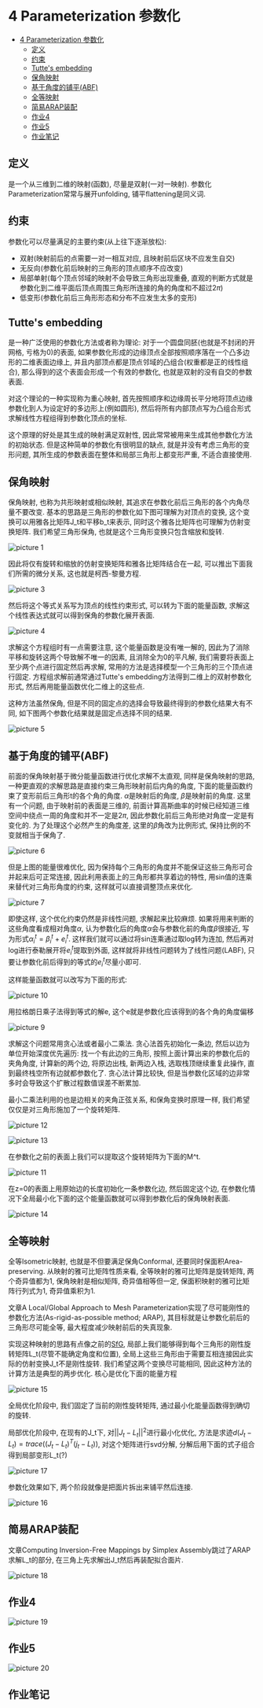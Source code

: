 # 4 Parameterization 参数化

- [4 Parameterization 参数化](#4-parameterization-参数化)
  - [定义](#定义)
  - [约束](#约束)
  - [Tutte's embedding](#tuttes-embedding)
  - [保角映射](#保角映射)
  - [基于角度的铺平(ABF)](#基于角度的铺平abf)
  - [全等映射](#全等映射)
  - [简易ARAP装配](#简易arap装配)
  - [作业4](#作业4)
  - [作业5](#作业5)
  - [作业笔记](#作业笔记)

## 定义

是一个从三维到二维的映射(函数), 尽量是双射(一对一映射). 参数化Parameterization常常与展开unfolding, 铺平flattening是同义词.

## 约束

参数化可以尽量满足的主要约束(从上往下逐渐放松):

- 双射(映射前后的点需要一对一相互对应, 且映射前后区块不应发生自交)
- 无反向(参数化前后映射的三角形的顶点顺序不应改变)
- 局部单射(每个顶点邻域的映射不会导致三角形出现重叠, 直观的判断方式就是参数化到二维平面后顶点周围三角形所连接的角的角度和不超过$2\pi$)
- 低变形(参数化前后三角形形态和分布不应发生太多的变形)

## Tutte's embedding

是一种广泛使用的参数化方法或者称为理论: 对于一个圆盘同胚(也就是不封闭的开网格, 亏格为0)的表面, 如果参数化形成的边缘顶点全部按照顺序落在一个凸多边形的二维表面边缘上, 并且内部顶点都是顶点邻域的凸组合(权重都是正的线性组合), 那么得到的这个表面会形成一个有效的参数化, 也就是双射的没有自交的参数表面.

对这个理论的一种实现称为重心映射, 首先按照顺序和边缘周长平分地将顶点边缘参数化到人为设定好的多边形上(例如圆形), 然后将所有内部顶点写为凸组合形式求解线性方程组得到参数化顶点的坐标.

这个原理的好处是其生成的映射满足双射性, 因此常常被用来生成其他参数化方法的初始状态. 但是这种简单的参数化有很明显的缺点, 就是并没有考虑三角形的变形问题, 其所生成的参数表面在整体和局部三角形上都变形严重, 不适合直接使用.

## 保角映射

保角映射, 也称为共形映射或相似映射, 其追求在参数化前后三角形的各个内角尽量不要改变. 基本的思路是三角形的参数化如下图可理解为对顶点的变换, 这个变换可以用雅各比矩阵J_t和平移b_t来表示, 同时这个雅各比矩阵也可理解为仿射变换矩阵. 我们希望三角形保角, 也就是这个三角形变换只包含缩放和旋转.

![picture 1](Media/666f2d3fb557f60587ec1ef0eb72efa38ce46fe6085d52cdacde11c9f4e5c757.png)  

因此将仅有旋转和缩放的仿射变换矩阵和雅各比矩阵结合在一起, 可以推出下面我们所需的微分关系, 这也就是柯西-黎曼方程.

![picture 3](Media/4d67c8a3acff090bf2ee83e257bb2ade58e9e241f8e096493a580c55656f3587.png)  

然后将这个等式关系写为顶点的线性约束形式, 可以转为下面的能量函数, 求解这个线性表达式就可以得到保角的参数化展开表面.

![picture 4](Media/3cfa0a4d11ff5d764d56942c7d1d85ab099db8a8d5c19dd17b1977d9b764e6e7.png)  

求解这个方程组时有一点需要注意, 这个能量函数是没有唯一解的, 因此为了消除平移和旋转这两个导致解不唯一的因素, 且消除全为0的平凡解, 我们需要将表面上至少两个点进行固定然后再求解, 常用的方法是选择模型一个三角形的三个顶点进行固定. 方程组求解前通常通过Tutte's embedding方法得到二维上的双射参数化形式, 然后再用能量函数优化二维上的这些点.

这种方法虽然保角, 但是不同的固定点的选择会导致最终得到的参数化结果大有不同, 如下图两个参数化结果就是固定点选择不同的结果.

![picture 5](Media/f3d09d9d18c55a0c0474196393967843779e073c3051202efd9ede304fd6f537.png)  

## 基于角度的铺平(ABF)

前面的保角映射基于微分能量函数进行优化求解不太直观, 同样是保角映射的思路, 一种更直观的求解思路是直接约束三角形映射前后内角的角度, 下面的能量函数约束了变形前后三角形t的各个角的角度. $\alpha$是映射后的角度, $\beta$是映射前的角度. 这里有一个问题, 由于映射前的表面是三维的, 前面计算高斯曲率的时候已经知道三维空间中绕点一周的角度和并不一定是$2\pi$, 因此参数化前后三角形绝对角度一定是有变化的. 为了处理这个必然产生的角度差, 这里的$\beta$角改为比例形式, 保持比例的不变就相当于保角了.

![picture 6](Media/00cec74675044214b67cd45b16d60cf6d257fd6f864cef10cb25d31b24c45f36.png)  

但是上图的能量很难优化, 因为保持每个三角形的角度并不能保证这些三角形可合并起来后可正常连接, 因此利用表面上的三角形都共享着边的特性, 用sin值的连乘来替代对三角形角度的约束, 这样就可以直接调整顶点来优化.

![picture 7](Media/532e2913af09f6d7cbf960799b9256217f0d171fc901b789dd1655a895927589.png)  

即使这样, 这个优化约束仍然是非线性问题, 求解起来比较麻烦. 如果将用来判断的这些角度看成相对角度$\alpha$, 认为参数化后的角度$\alpha$会与参数化前的角度$\beta$很接近, 写为形式$\alpha^{t}_{i}=\beta^{t}_{i}+e^{t}_{i}$. 这样我们就可以通过将sin连乘通过取log转为连加, 然后再对log进行泰勒展开将$e^{t}_{i}$提取到外面, 这样就将非线性问题转为了线性问题(LABF), 只要让参数化前后得到的等式的$e^{t}_{i}$尽量小即可.

这样能量函数就可以改写为下面的形式:

![picture 10](Media/f34e488f52dfca7069cda16d3cfec5c22b2cd14b0c5000add13158c69ab9e4e4.png)   

用拉格朗日乘子法得到等式的解e, 这个e就是参数化应该得到的各个角的角度偏移

![picture 9](Media/c5121f1e83d73d88a0eff4dea73e8c410f8b3179c7a6399eb3a7ca1e10e59c0f.png)  

求解这个问题常用贪心法或者最小二乘法. 贪心法首先初始化一条边, 然后以边为单位开始深度优先遍历: 找一个有此边的三角形, 按照上面计算出来的参数化后的夹角角度, 计算新的两个边, 将原边出栈, 新两边入栈, 选取栈顶继续重复此操作, 直到最终栈空所有边就都参数化了. 贪心法计算比较快, 但是当参数化区域的边非常多时会导致这个扩散过程数值误差不断累加.

最小二乘法利用的也是边相关的夹角正弦关系, 和保角变换时原理一样, 我们希望仅仅是对三角形施加了一个旋转矩阵.

![picture 12](Media/c900aa54fd499450b1aeb0d567139c8e48f974a5426ea77b80ce25fe8742f2e9.png)  

![picture 13](Media/2199d4e1db4eecb1d4696acf2c16a9caa6cb17fb155177a90e604ea36ba93b0f.png)  

在参数化之前的表面上我们可以提取这个旋转矩阵为下面的M^t.

![picture 11](Media/1f4701665b6e8052c2fd637c8711a602eca0bb420eabba358761b71915ffca61.png)  

在z=0的表面上用原始边的长度初始化一条参数化边, 然后固定这个边, 在参数化情况下全局最小化下面的这个能量函数就可以得到参数化后的保角映射表面.

![picture 14](Media/2c67bd4a8adcfe57bf21465a5dee2d57159a1d3eafe6f65e107afd253bbb0de8.png)  

## 全等映射

全等Isometric映射, 也就是不但要满足保角Conformal, 还要同时保面积Area-preserving. 从映射的雅可比矩阵性质来看, 全等映射的雅可比矩阵是旋转矩阵, 两个奇异值都为1, 保角映射是相似矩阵, 奇异值相等但一定, 保面积映射的雅可比矩阵行列式为1, 奇异值乘积为1.

文章A Local/Global Approach to Mesh Parameterization实现了尽可能刚性的参数化方法(As-rigid-as-possible method; ARAP), 其目标就是让参数化前后的三角形尽可能全等, 最大程度减少映射前后的失真现象.

实现这种映射的思路有点像之前的[SfG](...), 局部上我们能够得到每个三角形的刚性旋转矩阵L_t(尽管不能确定角度和位置), 全局上这些三角形由于需要互相连接因此实际的仿射变换J_t不是刚性旋转. 我们希望这两个变换尽可能相同, 因此这种方法的计算方法是典型的两步优化. 核心是优化下面的能量方程

![picture 15](Media/90463832070cf9f814321b84e5369229eb518a5b39bc57be9aaadab1003aefe0.png)  

全局优化阶段中, 我们固定了当前的刚性旋转矩阵, 通过最小化能量函数得到确切的旋转.

局部优化阶段中, 在现有的J_t下, 对$||J_t-L_t||^2$进行最小化优化, 方法是求迹$d(J_t-L_t)=trace((J_t-L_t)^T(j_t-L_t))$, 对这个矩阵进行svd分解, 分解后用下面的式子组合得到局部变形L_t(?)

![picture 17](Media/2662600dec4783bd0745decf4903d13a20718c5b3db5cd8980d5183f6639902b.png)  

参数化效果如下, 两个阶段就像是把面片拆出来铺平然后连接.

![picture 16](Media/9f732a3b4f1cb7af4459a9e913aaecc601d1c76989d75e9034850b7f684c7a53.png)  

## 简易ARAP装配

文章Computing Inversion-Free Mappings by Simplex Assembly跳过了ARAP求解L_t的部分, 在三角上先求解出J_t然后再装配拟合面片.

![picture 18](Media/ace06f0550a786226df08bc2c1ac137620f946c0d42caff9d449c8da3d4d7d93.png)  

## 作业4

![picture 19](Media/64919aaeeb833d81987d9786c6fa138f988f5f67ed1ffece91ca2e9a7b7f5780.png)  

## 作业5

![picture 20](Media/5a2ffe10e4def22af694c184c2bc789fc5e97d046d14d13ed70274d1bab43cc7.png)  

## 作业笔记
